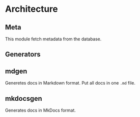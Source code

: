 # Architecture

## Meta

This module fetch metadata from the database.

## Generators

## mdgen

Generetes docs in Markdown format. Put all docs in one `.md` file.

## mkdocsgen

Generates docs in MkDocs format.
